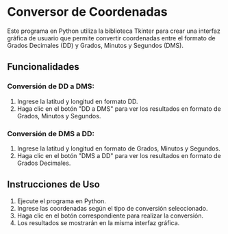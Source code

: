 # Conversor de Coordenadas

Este programa en Python utiliza la biblioteca Tkinter para crear una interfaz gráfica de usuario que permite convertir coordenadas entre el formato de Grados Decimales (DD) y Grados, Minutos y Segundos (DMS).

## Funcionalidades

### Conversión de DD a DMS:

1. Ingrese la latitud y longitud en formato DD.
2. Haga clic en el botón "DD a DMS" para ver los resultados en formato de Grados, Minutos y Segundos.

### Conversión de DMS a DD:

1. Ingrese la latitud y longitud en formato de Grados, Minutos y Segundos.
2. Haga clic en el botón "DMS a DD" para ver los resultados en formato de Grados Decimales.

## Instrucciones de Uso

1. Ejecute el programa en Python.
2. Ingrese las coordenadas según el tipo de conversión seleccionado.
3. Haga clic en el botón correspondiente para realizar la conversión.
4. Los resultados se mostrarán en la misma interfaz gráfica.

